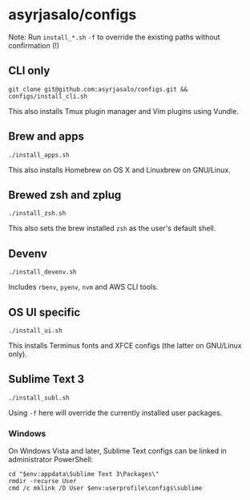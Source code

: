 # asyrjasalo/configs

Note: Run `install_*.sh` `-f` to override the existing paths without confirmation (!)

## CLI only

    git clone git@github.com:asyrjasalo/configs.git && configs/install_cli.sh

This also installs Tmux plugin manager and Vim plugins using Vundle.

## Brew and apps

    ./install_apps.sh

This also installs Homebrew on OS X and Linuxbrew on GNU/Linux.

## Brewed zsh and zplug

    ./install_zsh.sh

This also sets the brew installed `zsh` as the user's default shell.

## Devenv

    ./install_devenv.sh

Includes `rbenv`, `pyenv`, `nvm` and AWS CLI tools.

## OS UI specific

    ./install_ui.sh

This installs Terminus fonts and XFCE configs (the latter on GNU/Linux only).

## Sublime Text 3

    ./install_subl.sh

Using `-f` here will override the currently installed user packages.

### Windows

On Windows Vista and later, Sublime Text configs can be linked in administrator PowerShell:

```
cd "$env:appdata\Sublime Text 3\Packages\"
rmdir -recurse User
cmd /c mklink /D User $env:userprofile\configs\sublime
```
